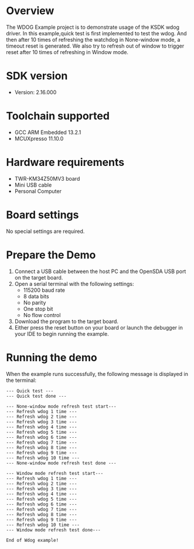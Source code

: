 Overview
========
The WDOG Example project is to demonstrate usage of the KSDK wdog driver.
In this example,quick test is first implemented to test the wdog.
And then after 10 times of refreshing the watchdog in None-window mode, a timeout reset is generated.
We also try to refresh out of window to trigger reset after 10 times of refreshing in Window mode.

SDK version
===========
- Version: 2.16.000

Toolchain supported
===================
- GCC ARM Embedded  13.2.1
- MCUXpresso  11.10.0

Hardware requirements
=====================
- TWR-KM34Z50MV3 board
- Mini USB cable
- Personal Computer

Board settings
==============
No special settings are required.

Prepare the Demo
================
1.  Connect a USB cable between the host PC and the OpenSDA USB port on the target board.
2.  Open a serial terminal with the following settings:
    - 115200 baud rate
    - 8 data bits
    - No parity
    - One stop bit
    - No flow control
3. Download the program to the target board.
4. Either press the reset button on your board or launch the debugger in your IDE to begin running the example.

Running the demo
================

When the example runs successfully, the following message is displayed in the terminal:

~~~~~~~~~~~~~~~~~~~~~
--- Quick test ---
--- Quick test done ---

--- None-window mode refresh test start---
--- Refresh wdog 1 time ---
--- Refresh wdog 2 time ---
--- Refresh wdog 3 time ---
--- Refresh wdog 4 time ---
--- Refresh wdog 5 time ---
--- Refresh wdog 6 time ---
--- Refresh wdog 7 time ---
--- Refresh wdog 8 time ---
--- Refresh wdog 9 time ---
--- Refresh wdog 10 time ---
--- None-window mode refresh test done ---

--- Window mode refresh test start---
--- Refresh wdog 1 time ---
--- Refresh wdog 2 time ---
--- Refresh wdog 3 time ---
--- Refresh wdog 4 time ---
--- Refresh wdog 5 time ---
--- Refresh wdog 6 time ---
--- Refresh wdog 7 time ---
--- Refresh wdog 8 time ---
--- Refresh wdog 9 time ---
--- Refresh wdog 10 time ---
--- Window mode refresh test done---

End of Wdog example!
~~~~~~~~~~~~~~~~~~~~~
